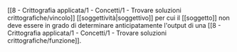 [[8 - Crittografia applicata/1 - Concetti/1 - Trovare soluzioni crittografiche/vincolo]] [[soggettività|soggettivo]] per cui il [[soggetto]] non deve essere in grado di determinare anticipatamente l'output di una [[8 - Crittografia applicata/1 - Concetti/1 - Trovare soluzioni crittografiche/funzione]].
